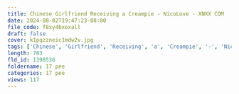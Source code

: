 ```yaml
---
title: Chinese Girlfriend Receiving a Creampie - NicoLove - XNXX COM
date: 2024-08-02T19:47:23-08:00
file_code: f8xy4bxexall
draft: false
cover: k1pqzzneic1mdw2v.jpg
tags: ['Chinese', 'Girlfriend', 'Receiving', 'a', 'Creampie', '-', 'NicoLove', '-', 'XNXX', 'COM']
length: 703
fld_id: 1398536
foldername: 17 pee
categories: 17 pee
views: 117
---
```


